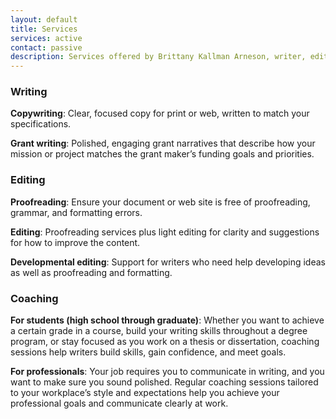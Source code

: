 ```yaml
---
layout: default
title: Services
services: active
contact: passive
description: Services offered by Brittany Kallman Arneson, writer, editor, and writing coach
---
```


### Writing

**Copywriting**: Clear, focused copy for print or web, written to
match your specifications.

**Grant writing**: Polished, engaging grant narratives that
describe how your mission or project matches the grant
maker’s funding goals and priorities.

### Editing

**Proofreading**: Ensure your document or web site is free of
proofreading, grammar, and formatting errors.

**Editing**: Proofreading services plus light editing for clarity
and suggestions for how to improve the content.

**Developmental editing**: Support for writers who need help
developing ideas as well as proofreading and
formatting. 

### Coaching

**For students (high school through graduate)**: Whether you
want to achieve a certain grade in a course, build your
writing skills throughout a degree program, or stay focused
as you work on a thesis or dissertation, coaching
sessions help writers build skills, gain confidence, and meet
goals.

**For professionals**: Your job requires you to communicate in
writing, and you want to make sure you sound polished.
Regular coaching sessions tailored to your workplace’s style
and expectations help you achieve your professional goals
and communicate clearly at work.
